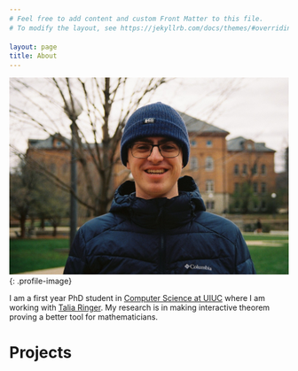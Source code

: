 ```yaml
---
# Feel free to add content and custom Front Matter to this file.
# To modify the layout, see https://jekyllrb.com/docs/themes/#overriding-theme-defaults

layout: page
title: About
---
```


![Eric Paul](/assets/images/EricPhoto.jpg){: .profile-image}

I am a first year PhD student in [Computer Science at UIUC](https://siebelschool.illinois.edu/) where I am working with [Talia Ringer](https://dependenttyp.es/). My research is in making interactive theorem proving a better tool for mathematicians.

# Projects


